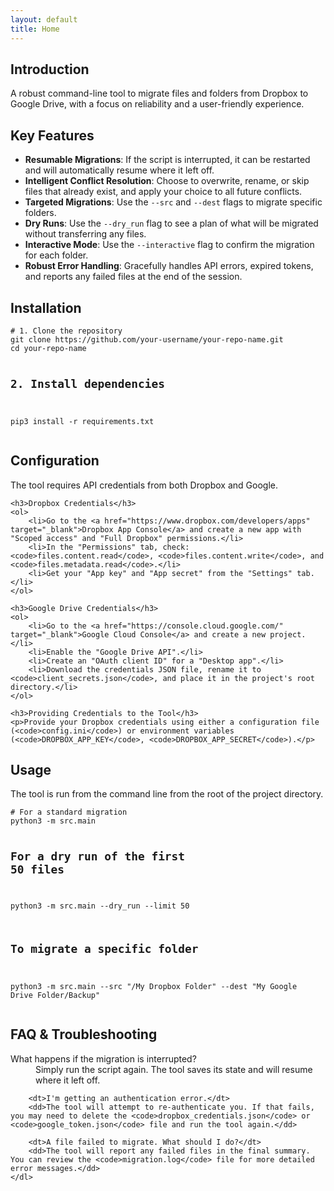 ```yaml
---
layout: default
title: Home
---
```


<section id="introduction">
    <h2>Introduction</h2>
    <p>A robust command-line tool to migrate files and folders from Dropbox to Google Drive, with a focus on reliability and a user-friendly experience.</p>
</section>

<section id="features">
    <h2>Key Features</h2>
    <ul>
        <li><strong>Resumable Migrations</strong>: If the script is interrupted, it can be restarted and will automatically resume where it left off.</li>
        <li><strong>Intelligent Conflict Resolution</strong>: Choose to overwrite, rename, or skip files that already exist, and apply your choice to all future conflicts.</li>
        <li><strong>Targeted Migrations</strong>: Use the <code>--src</code> and <code>--dest</code> flags to migrate specific folders.</li>
        <li><strong>Dry Runs</strong>: Use the <code>--dry_run</code> flag to see a plan of what will be migrated without transferring any files.</li>
        <li><strong>Interactive Mode</strong>: Use the <code>--interactive</code> flag to confirm the migration for each folder.</li>
        <li><strong>Robust Error Handling</strong>: Gracefully handles API errors, expired tokens, and reports any failed files at the end of the session.</li>
    </ul>
</section>

<section id="installation">
    <h2>Installation</h2>
    <pre><code># 1. Clone the repository
git clone https://github.com/your-username/your-repo-name.git
cd your-repo-name

# 2. Install dependencies
pip3 install -r requirements.txt</code></pre>
</section>

<section id="configuration">
    <h2>Configuration</h2>
    <p>The tool requires API credentials from both Dropbox and Google.</p>
    
    <h3>Dropbox Credentials</h3>
    <ol>
        <li>Go to the <a href="https://www.dropbox.com/developers/apps" target="_blank">Dropbox App Console</a> and create a new app with "Scoped access" and "Full Dropbox" permissions.</li>
        <li>In the "Permissions" tab, check: <code>files.content.read</code>, <code>files.content.write</code>, and <code>files.metadata.read</code>.</li>
        <li>Get your "App key" and "App secret" from the "Settings" tab.</li>
    </ol>

    <h3>Google Drive Credentials</h3>
    <ol>
        <li>Go to the <a href="https://console.cloud.google.com/" target="_blank">Google Cloud Console</a> and create a new project.</li>
        <li>Enable the "Google Drive API".</li>
        <li>Create an "OAuth client ID" for a "Desktop app".</li>
        <li>Download the credentials JSON file, rename it to <code>client_secrets.json</code>, and place it in the project's root directory.</li>
    </ol>

    <h3>Providing Credentials to the Tool</h3>
    <p>Provide your Dropbox credentials using either a configuration file (<code>config.ini</code>) or environment variables (<code>DROPBOX_APP_KEY</code>, <code>DROPBOX_APP_SECRET</code>).</p>
</section>

<section id="usage">
    <h2>Usage</h2>
    <p>The tool is run from the command line from the root of the project directory.</p>
    <pre><code># For a standard migration
python3 -m src.main

# For a dry run of the first 50 files
python3 -m src.main --dry_run --limit 50

# To migrate a specific folder
python3 -m src.main --src "/My Dropbox Folder" --dest "My Google Drive Folder/Backup"</code></pre>
</section>

<section id="faq">
    <h2>FAQ & Troubleshooting</h2>
    <dl>
        <dt>What happens if the migration is interrupted?</dt>
        <dd>Simply run the script again. The tool saves its state and will resume where it left off.</dd>

        <dt>I'm getting an authentication error.</dt>
        <dd>The tool will attempt to re-authenticate you. If that fails, you may need to delete the <code>dropbox_credentials.json</code> or <code>google_token.json</code> file and run the tool again.</dd>

        <dt>A file failed to migrate. What should I do?</dt>
        <dd>The tool will report any failed files in the final summary. You can review the <code>migration.log</code> file for more detailed error messages.</dd>
    </dl>
</section>
